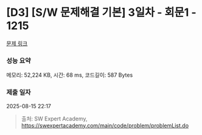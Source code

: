 # [D3] [S/W 문제해결 기본] 3일차 - 회문1 - 1215 

[문제 링크](https://swexpertacademy.com/main/code/problem/problemDetail.do?contestProbId=AV14QpAaAAwCFAYi) 

### 성능 요약

메모리: 52,224 KB, 시간: 68 ms, 코드길이: 587 Bytes

### 제출 일자

2025-08-15 22:17



> 출처: SW Expert Academy, https://swexpertacademy.com/main/code/problem/problemList.do